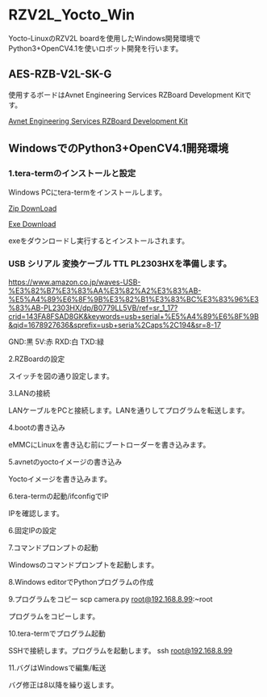 # RZV2L_Yocto_Win

Yocto-LinuxのRZV2L boardを使用したWindows開発環境でPython3+OpenCV4.1を使いロボット開発を行います。

## AES-RZB-V2L-SK-G

使用するボードはAvnet Engineering Services RZBoard Development Kitです。

[Avnet Engineering Services RZBoard Development Kit](https://www.avnet.com/wps/portal/us/products/avnet-boards/avnet-board-families/rzboard-v2l/)

## WindowsでのPython3+OpenCV4.1開発環境
### 1.tera-termのインストールと設定

Windows PCにtera-termをインストールします。

[Zip DownLoad](https://osdn.net/projects/ttssh2/downloads/74780/teraterm-4.106.zip/)

[Exe Download](https://osdn.net/projects/ttssh2/downloads/74780/teraterm-4.106.exe/)

exeをダウンロードし実行するとインストールされます。

### USB シリアル 変換ケーブル TTL PL2303HXを準備します。

https://www.amazon.co.jp/waves-USB-%E3%82%B7%E3%83%AA%E3%82%A2%E3%83%AB-%E5%A4%89%E6%8F%9B%E3%82%B1%E3%83%BC%E3%83%96%E3%83%AB-PL2303HX/dp/B0779LL5VB/ref=sr_1_17?crid=143FA8FSAD8GK&keywords=usb+serial+%E5%A4%89%E6%8F%9B&qid=1678927636&sprefix=usb+seria%2Caps%2C194&sr=8-17

GND:黒 5V:赤 RXD:白 TXD:緑

2.RZBoardの設定

スイッチを図の通り設定します。

3.LANの接続

LANケーブルをPCと接続します。LANを通りしてプログラムを転送します。

4.bootの書き込み

eMMCにLinuxを書き込む前にブートローダーを書き込みます。

5.avnetのyoctoイメージの書き込み

Yoctoイメージを書き込みます。

6.tera-termの起動/ifconfigでIP

IPを確認します。

6.固定IPの設定



7.コマンドプロンプトの起動

Windowsのコマンドプロンプトを起動します。

8.Windows editorでPythonプログラムの作成


9.プログラムをコピー
scp camera.py root@192.168.8.99:~root

プログラムをコピーします。

10.tera-termでプログラム起動

SSHで接続します。プログラムを起動します。
ssh root@192.168.8.99

11.バグはWindowsで編集/転送

バグ修正は8以降を繰り返します。

